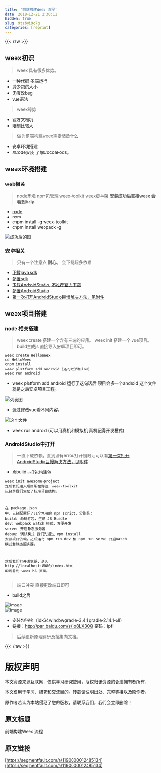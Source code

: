 ```yaml
---
title: '前端构建Weex 流程' 
date: 2018-12-21 2:30:11
hidden: true
slug: 9tzbyi9c7g
categories: [reprint]
---
```


{{< raw >}}

                    
<h2 id="articleHeader0">weex初识</h2>
<blockquote>weex 具有很多优势。</blockquote>
<ul>
<li>一种代码 多端运行</li>
<li>减少包的大小</li>
<li>无痕改bug</li>
<li>vue语法</li>
</ul>
<blockquote>weex弱势</blockquote>
<ul>
<li>官方文档坑</li>
<li>限制比较大</li>
</ul>
<blockquote>做为前端构建weex需要储备什么</blockquote>
<ul>
<li>安卓环境搭建</li>
<li>XCode安装 了解CocoaPods。</li>
</ul>
<h2 id="articleHeader1">weex环境搭建</h2>
<h3 id="articleHeader2">web相关</h3>
<blockquote>node环境 npm包管理 weex-toolkit weex脚手架  <strong>安装成功后直接weex 会看到help</strong>
</blockquote>
<ul>
<li><a href="https://nodejs.org/en/" rel="nofollow noreferrer" target="_blank">node </a></li>
<li>npm</li>
<li>cnpm install -g weex-toolkit</li>
<li>cnpm install webpack -g</li>
</ul>
<p><span class="img-wrap"><img data-src="/img/remote/1460000012485139?w=660&amp;h=450" src="https://static.alili.tech/img/remote/1460000012485139?w=660&amp;h=450" alt="成功后的图" title="成功后的图" style="cursor: pointer; display: inline;"></span></p>
<h3 id="articleHeader3">安卓相关</h3>
<blockquote>只有一个注意点 <strong>耐心</strong>。 会下载超多依赖</blockquote>
<ul>
<li><a href="http://www.oracle.com/technetwork/java/javase/downloads/jdk8-downloads-2133151.html" rel="nofollow noreferrer" target="_blank">下载java sdk</a></li>
<li><a href="http://jingyan.baidu.com/article/6dad5075d1dc40a123e36ea3.html" rel="nofollow noreferrer" target="_blank">配置sdk</a></li>
<li><a href="http://www.androiddevtools.cn/" rel="nofollow noreferrer" target="_blank">下载AndroidStudio ,不推荐官方下载</a></li>
<li><a href="http://www.tuicool.com/articles/AVjAva" rel="nofollow noreferrer" target="_blank">配置AndroidStudio</a></li>
<li><a href="http://www.jianshu.com/p/fe0fa478e1cc" rel="nofollow noreferrer" target="_blank">第一次打开AndroidStudio巨慢解决方法，见附件</a></li>
</ul>
<h2 id="articleHeader4">weex项目搭建</h2>
<h3 id="articleHeader5">node 相关搭建</h3>
<blockquote>weex create 搭建一个含有三端的应用。 weex init 搭建一个 vue项目。build生成js 直接导入安卓项目即可。</blockquote>
<div class="widget-codetool" style="display:none;">
      <div class="widget-codetool--inner">
      <span class="selectCode code-tool" data-toggle="tooltip" data-placement="top" title="" data-original-title="全选"></span>
      <span type="button" class="copyCode code-tool" data-toggle="tooltip" data-placement="top" data-clipboard-text="weex create HelloWeex
cd HelloWeex
cnpm install 
weex platform add android (还可以添加ios)
weex run android" title="" data-original-title="复制"></span>
      <span type="button" class="saveToNote code-tool" data-toggle="tooltip" data-placement="top" title="" data-original-title="放进笔记"></span>
      </div>
      </div><pre class="hljs dockerfile"><code>weex create HelloWeex
cd HelloWeex
cnpm install 
weex platform <span class="hljs-keyword">add</span><span class="bash"> android (还可以添加ios)
</span>weex <span class="hljs-keyword">run</span><span class="bash"> android</span></code></pre>
<ul><li>weex platform add android 运行了这句话后 项目会多一个android 这个文件就是之后安卓项目工程。</li></ul>
<p><span class="img-wrap"><img data-src="/img/remote/1460000012485140" src="https://static.alili.tech/img/remote/1460000012485140" alt="列表图" title="列表图" style="cursor: pointer;"></span></p>
<ul><li>通过修改vue看不同内容。</li></ul>
<p><span class="img-wrap"><img data-src="/img/remote/1460000012485141" src="https://static.alili.tech/img/remote/1460000012485141" alt="这个文件" title="这个文件" style="cursor: pointer;"></span></p>
<ul><li>weex run android (可以用真机和模拟机 真机记得开发模式)</li></ul>
<h3 id="articleHeader6">AndroidStudio中打开</h3>
<blockquote>一直下载依赖，直到没有error.打开慢的话可以看<a href="http://www.jianshu.com/p/fe0fa478e1cc" rel="nofollow noreferrer" target="_blank">第一次打开AndroidStudio巨慢解决方法，见附件</a>
</blockquote>
<ul><li>点build-&gt;打包构建包</li></ul>
<div class="widget-codetool" style="display:none;">
      <div class="widget-codetool--inner">
      <span class="selectCode code-tool" data-toggle="tooltip" data-placement="top" title="" data-original-title="全选"></span>
      <span type="button" class="copyCode code-tool" data-toggle="tooltip" data-placement="top" data-clipboard-text="weex init awesome-project
之后我们进入项目所在路径，weex-toolkit 已经为我们生成了标准项目结构。

在 package.json 中，已经配置好了几个常用的 npm script，分别是：
build: 源码打包，生成 JS Bundle
dev: webpack watch 模式，方便开发
serve: 开启静态服务器
debug: 调试模式
我们先通过 npm install 安装项目依赖。之后运行 npm run dev 和 npm run serve 开启watch 模式和静态服务器。

然后我们打开浏览器，进入 http://localhost:8080/index.html 即可看到 weex h5 页面。" title="" data-original-title="复制"></span>
      <span type="button" class="saveToNote code-tool" data-toggle="tooltip" data-placement="top" title="" data-original-title="放进笔记"></span>
      </div>
      </div><pre class="hljs groovy"><code>weex init awesome-project
之后我们进入项目所在路径，weex-toolkit 已经为我们生成了标准项目结构。

在 <span class="hljs-keyword">package</span>.json 中，已经配置好了几个常用的 npm script，分别是：
<span class="hljs-string">build:</span> 源码打包，生成 JS Bundle
<span class="hljs-string">dev:</span> webpack watch 模式，方便开发
<span class="hljs-string">serve:</span> 开启静态服务器
<span class="hljs-string">debug:</span> 调试模式
我们先通过 npm install 安装项目依赖。之后运行 npm run dev 和 npm run serve 开启watch 模式和静态服务器。

然后我们打开浏览器，进入 <span class="hljs-string">http:</span><span class="hljs-comment">//localhost:8080/index.html 即可看到 weex h5 页面。</span></code></pre>
<blockquote>端口冲突 直接更改端口即可</blockquote>
<ul><li>build之后</li></ul>
<p><span class="img-wrap"><img data-src="/img/remote/1460000012485142" src="https://static.alili.tech/img/remote/1460000012485142" alt="image" title="image" style="cursor: pointer;"></span><br><span class="img-wrap"><img data-src="/img/remote/1460000012485143" src="https://static.alili.tech/img/remote/1460000012485143" alt="image" title="image" style="cursor: pointer;"></span></p>
<ul>
<li>安装包链接（jdk64windowgradle-3.4.1 gradle-2.14.1-all）</li>
<li>链接：<a href="http://pan.baidu.com/s/1o8LX3OQ" rel="nofollow noreferrer" target="_blank">http://pan.baidu.com/s/1o8LX3OQ</a> 密码：ipfl</li>
</ul>
<blockquote>后续更新原理调研及搜集向文档。</blockquote>

                
{{< /raw >}}

# 版权声明
本文资源来源互联网，仅供学习研究使用，版权归该资源的合法拥有者所有，

本文仅用于学习、研究和交流目的。转载请注明出处、完整链接以及原作者。

原作者若认为本站侵犯了您的版权，请联系我们，我们会立即删除！

## 原文标题
前端构建Weex 流程

## 原文链接
[https://segmentfault.com/a/1190000012485134](https://segmentfault.com/a/1190000012485134)

